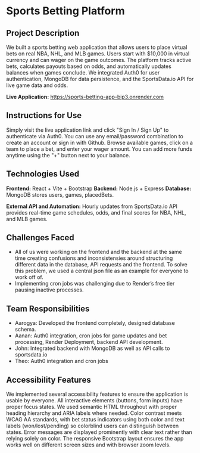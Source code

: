 # Sports Betting Platform

## Project Description

We built a sports betting web application that allows users to place virtual bets on real NBA, NHL, and MLB games. Users start with $10,000 in virtual currency and can wager on the game outcomes. The platform tracks active bets, calculates payouts based on odds, and automatically updates balances when games conclude. We integrated Auth0 for user authentication, MongoDB for data persistence, and the SportsData.io API for live game data and odds.

**Live Application:** https://sports-betting-app-bip3.onrender.com

## Instructions for Use

Simply visit the live application link and click "Sign In / Sign Up" to authenticate via Auth0. You can use any email/password combination to create an account or sign in with Github. Browse available games, click on a team to place a bet, and enter your wager amount. You can add more funds anytime using the "+" button next to your balance.

## Technologies Used

**Frontend:** React + Vite + Bootstrap
**Backend:** Node.js + Express
**Database:** MongoDB stores users, games, placedBets.

**External API and Automation:** Hourly updates from SportsData.io API provides real-time game schedules, odds, and final scores for NBA, NHL, and MLB games.

## Challenges Faced

- All of us were working on the frontend and the backend at the same time creating confusions and inconsistensies around structuring different data in the database, API requests and the frontend. To solve this problem, we used a central json file as an example for everyone to work off of.
- Implementing cron jobs was challenging due to Render’s free tier pausing inactive processes. 


## Team Responsibilities

- Aarogya: Developed the frontend completely, designed database schema.
- Aanan: Auth0 integration, cron jobs for game updates and bet processing, Render Deployment, backend API development.
- John: Integrated backend with MongoDB as well as API calls to sportsdata.io
- Theo: Auth0 integration and cron jobs


## Accessibility Features

We implemented several accessibility features to ensure the application is usable by everyone. All interactive elements (buttons, form inputs) have proper focus states. We used semantic HTML throughout with proper heading hierarchy and ARIA labels where needed. Color contrast meets WCAG AA standards, with bet status indicators using both color and text labels (won/lost/pending) so colorblind users can distinguish between states. Error messages are displayed prominently with clear text rather than relying solely on color. The responsive Bootstrap layout ensures the app works well on different screen sizes and with browser zoom levels.
